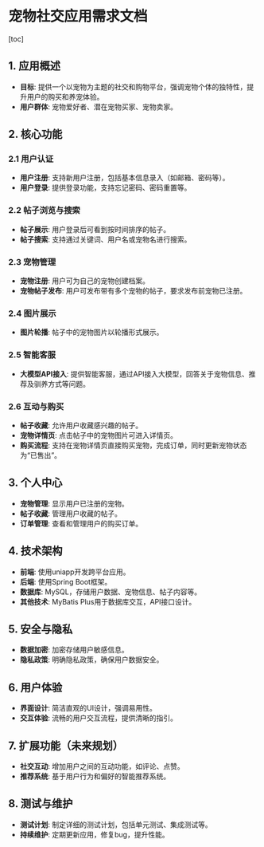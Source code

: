 # 宠物社交应用需求文档

[toc]

## 1. 应用概述

- **目标**: 提供一个以宠物为主题的社交和购物平台，强调宠物个体的独特性，提升用户的购买和养宠体验。
- **用户群体**: 宠物爱好者、潜在宠物买家、宠物卖家。

## 2. 核心功能

### 2.1 用户认证

- **用户注册**: 支持新用户注册，包括基本信息录入（如邮箱、密码等）。
- **用户登录**: 提供登录功能，支持忘记密码、密码重置等。

### 2.2 帖子浏览与搜索

- **帖子展示**: 用户登录后可看到按时间排序的帖子。
- **帖子搜索**: 支持通过关键词、用户名或宠物名进行搜索。

### 2.3 宠物管理

- **宠物注册**: 用户可为自己的宠物创建档案。
- **宠物帖子发布**: 用户可发布带有多个宠物的帖子，要求发布前宠物已注册。

### 2.4 图片展示

- **图片轮播**: 帖子中的宠物图片以轮播形式展示。

### 2.5 智能客服

- **大模型API接入**: 提供智能客服，通过API接入大模型，回答关于宠物信息、推荐及驯养方式等问题。

### 2.6 互动与购买

- **帖子收藏**: 允许用户收藏感兴趣的帖子。
- **宠物详情页**: 点击帖子中的宠物图片可进入详情页。
- **购买流程**: 支持在宠物详情页直接购买宠物，完成订单，同时更新宠物状态为“已售出”。

## 3. 个人中心

- **宠物管理**: 显示用户已注册的宠物。
- **帖子收藏**: 管理用户收藏的帖子。
- **订单管理**: 查看和管理用户的购买订单。

## 4. 技术架构

- **前端**: 使用uniapp开发跨平台应用。
- **后端**: 使用Spring Boot框架。
- **数据库**: MySQL，存储用户数据、宠物信息、帖子内容等。
- **其他技术**: MyBatis Plus用于数据库交互，API接口设计。

## 5. 安全与隐私

- **数据加密**: 加密存储用户敏感信息。
- **隐私政策**: 明确隐私政策，确保用户数据安全。

## 6. 用户体验

- **界面设计**: 简洁直观的UI设计，强调易用性。
- **交互体验**: 流畅的用户交互流程，提供清晰的指引。

## 7. 扩展功能（未来规划）

- **社交互动**: 增加用户之间的互动功能，如评论、点赞。
- **推荐系统**: 基于用户行为和偏好的智能推荐系统。

## 8. 测试与维护

- **测试计划**: 制定详细的测试计划，包括单元测试、集成测试等。
- **持续维护**: 定期更新应用，修复bug，提升性能。